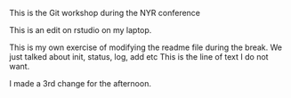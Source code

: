 This is the Git workshop during the NYR conference

This is an edit on rstudio on my laptop. 

This is my own exercise of modifying the readme file during the break.
We just talked about init, status, log, add etc
This is the line of text I do not want. 

I made a 3rd change for the afternoon.